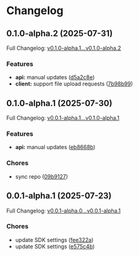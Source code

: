 # Changelog

## 0.1.0-alpha.2 (2025-07-31)

Full Changelog: [v0.1.0-alpha.1...v0.1.0-alpha.2](https://github.com/joinanvil/python-sdk/compare/v0.1.0-alpha.1...v0.1.0-alpha.2)

### Features

* **api:** manual updates ([d5a2c8e](https://github.com/joinanvil/python-sdk/commit/d5a2c8eedd4c9f5e76f984aab23d1346cacafc7f))
* **client:** support file upload requests ([7b98b99](https://github.com/joinanvil/python-sdk/commit/7b98b99d1a8ef5b9445243b2bdf71eab19f39a3c))

## 0.1.0-alpha.1 (2025-07-30)

Full Changelog: [v0.0.1-alpha.1...v0.1.0-alpha.1](https://github.com/joinanvil/python-sdk/compare/v0.0.1-alpha.1...v0.1.0-alpha.1)

### Features

* **api:** manual updates ([eb8668b](https://github.com/joinanvil/python-sdk/commit/eb8668b4222475b12787cbf54109dc60917ad476))


### Chores

* sync repo ([09b9127](https://github.com/joinanvil/python-sdk/commit/09b9127d3c1d3a8b0db8613057e6b105d9896efd))

## 0.0.1-alpha.1 (2025-07-23)

Full Changelog: [v0.0.1-alpha.0...v0.0.1-alpha.1](https://github.com/Blueplanai/python-sdk/compare/v0.0.1-alpha.0...v0.0.1-alpha.1)

### Chores

* update SDK settings ([fee322a](https://github.com/Blueplanai/python-sdk/commit/fee322ad737e28f060a74d0c27d3936f42b9a4a4))
* update SDK settings ([e575c4b](https://github.com/Blueplanai/python-sdk/commit/e575c4b9e7ed1a351ed982975553c4b02a76b2b8))
